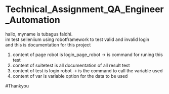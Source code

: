 # Technical_Assignment_QA_Engineer_Automation <br />

hallo, myname is tubagus faldhi.<br />
im test selleniium using robotframework to test valid and invalid login <br />
and this is documentation for this project <br />

1. content of page robot is login_page_robot -> is command for runing this test <br />
2. content of  suitetest is all documentation of all result test <br />
3. content of  test is login robot -> is the command to call the variable used <br />
4. content of  var is variable option for the data to be used <br />

#Thankyou
